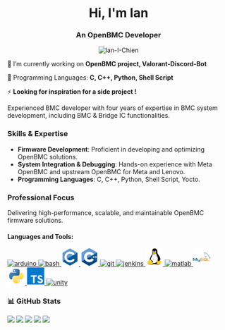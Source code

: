 <h1 align="center">Hi, I'm Ian</h1>
<h3 align="center">An OpenBMC Developer </h3>

<p align="center">
  <img src="https://komarev.com/ghpvc/?username=Ian-I-Chien&label=Profile+views&color=0e75b6&style=flat" alt="Ian-I-Chien" />
</p>

🔭 I’m currently working on **OpenBMC project, Valorant-Discord-Bot**

🌱 Programming Languages: **C, C++, Python, Shell Script**

⚡ **Looking for inspiration for a side project !**


Experienced BMC developer with four years of expertise in BMC system development, including BMC & Bridge IC functionalities.

### Skills & Expertise
- **Firmware Development**: Proficient in developing and optimizing OpenBMC solutions.  
- **System Integration & Debugging**: Hands-on experience with Meta OpenBMC and upstream OpenBMC for Meta and Lenovo.  
- **Programming Languages**: C, C++, Python, Shell Script, Yocto.  

### Professional Focus
Delivering high-performance, scalable, and maintainable OpenBMC firmware solutions.

<h4 align="left">Languages and Tools:</h4>
<p align="left"> <a href="https://www.arduino.cc/" target="_blank" rel="noreferrer"> <img src="https://cdn.worldvectorlogo.com/logos/arduino-1.svg" alt="arduino" width="40" height="40"/> </a> <a href="https://www.gnu.org/software/bash/" target="_blank" rel="noreferrer"> <img src="https://www.vectorlogo.zone/logos/gnu_bash/gnu_bash-icon.svg" alt="bash" width="40" height="40"/> </a> <a href="https://www.cprogramming.com/" target="_blank" rel="noreferrer"> <img src="https://raw.githubusercontent.com/devicons/devicon/master/icons/c/c-original.svg" alt="c" width="40" height="40"/> </a> <a href="https://www.w3schools.com/cpp/" target="_blank" rel="noreferrer"> <img src="https://raw.githubusercontent.com/devicons/devicon/master/icons/cplusplus/cplusplus-original.svg" alt="cplusplus" width="40" height="40"/> </a> <a href="https://git-scm.com/" target="_blank" rel="noreferrer"> <img src="https://www.vectorlogo.zone/logos/git-scm/git-scm-icon.svg" alt="git" width="40" height="40"/> </a> <a href="https://www.jenkins.io" target="_blank" rel="noreferrer"> <img src="https://www.vectorlogo.zone/logos/jenkins/jenkins-icon.svg" alt="jenkins" width="40" height="40"/> </a> <a href="https://www.linux.org/" target="_blank" rel="noreferrer"> <img src="https://raw.githubusercontent.com/devicons/devicon/master/icons/linux/linux-original.svg" alt="linux" width="40" height="40"/> </a> <a href="https://www.mathworks.com/" target="_blank" rel="noreferrer"> <img src="https://upload.wikimedia.org/wikipedia/commons/2/21/Matlab_Logo.png" alt="matlab" width="40" height="40"/> </a> <a href="https://www.mysql.com/" target="_blank" rel="noreferrer"> <img src="https://raw.githubusercontent.com/devicons/devicon/master/icons/mysql/mysql-original-wordmark.svg" alt="mysql" width="40" height="40"/> </a> <a href="https://www.python.org" target="_blank" rel="noreferrer"> <img src="https://raw.githubusercontent.com/devicons/devicon/master/icons/python/python-original.svg" alt="python" width="40" height="40"/> </a> <a href="https://www.typescriptlang.org/" target="_blank" rel="noreferrer"> <img src="https://raw.githubusercontent.com/devicons/devicon/master/icons/typescript/typescript-original.svg" alt="typescript" width="40" height="40"/> </a> <a href="https://unity.com/" target="_blank" rel="noreferrer"> <img src="https://www.vectorlogo.zone/logos/unity3d/unity3d-icon.svg" alt="unity" width="40" height="40"/> </a> </p>

### 📊 GitHub Stats
![](https://github-profile-summary-cards.vercel.app/api/cards/profile-details?username=Ian-I-Chien&theme=dark)
![](https://github-profile-summary-cards.vercel.app/api/cards/repos-per-language?username=Ian-I-Chien&theme=dark)
![](https://github-profile-summary-cards.vercel.app/api/cards/most-commit-language?username=Ian-I-Chien&theme=dark)
![](https://github-profile-summary-cards.vercel.app/api/cards/stats?username=Ian-I-Chien&theme=dark)
![](https://github-profile-summary-cards.vercel.app/api/cards/productive-time?username=Ian-I-Chien&theme=dark)
